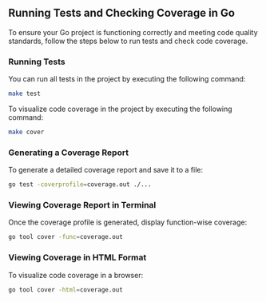 ## Running Tests and Checking Coverage in Go

To ensure your Go project is functioning correctly and meeting code quality standards, follow the steps below to run tests and check code coverage.

### Running Tests

You can run all tests in the project by executing the following command:

```bash
make test
```

To visualize code coverage in the project by executing the following command:

```bash
make cover
```

### Generating a Coverage Report

To generate a detailed coverage report and save it to a file:

```bash
go test -coverprofile=coverage.out ./...
```

### Viewing Coverage Report in Terminal

Once the coverage profile is generated, display function-wise coverage:

```bash
go tool cover -func=coverage.out
```

### Viewing Coverage in HTML Format

To visualize code coverage in a browser:

```bash
go tool cover -html=coverage.out
```


